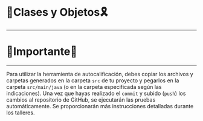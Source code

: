 # 🎀Clases y Objetos🎗️
<span style="font-size: 24px;"></span>
_____________________________

# 📢Importante📯
<span style="font-size: 24px;"></span>
_____________________________

Para utilizar la herramienta de autocalificación, debes copiar los archivos y carpetas generados en la carpeta `src` de tu proyecto y pegarlos en la carpeta `src/main/java` (o en la carpeta especificada según las indicaciones). Una vez que hayas realizado el `commit` y subido (`push`) los cambios al repositorio de GitHub, se ejecutarán las pruebas automáticamente. Se proporcionarán más instrucciones detalladas durante los talleres.




